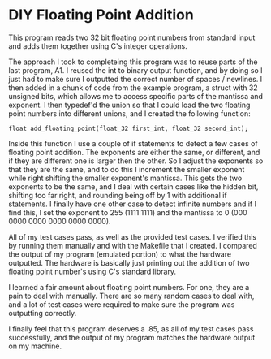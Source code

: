 DIY Floating Point Addition
===========================
This program reads two 32 bit floating point numbers from standard input
and adds them together using C's integer operations.

The approach I took to completeing this program was to reuse parts of the last
program, A1. I reused the int to binary output function, and by doing so
I just had to make sure I outputted the correct number of spaces / newlines.
I then added in a chunk of code from the example program, a struct with
32 unsigned bits, which allows me to access specific parts of the mantissa and
exponent. I then typedef'd the union so that I could load the two floating
point numbers into different unions, and I created the following function:

`
	float add_floating_point(float_32 first_int, float_32 second_int);
`

Inside this function I use a couple of if statements to detect a few cases
of floating point addition. The exponents are either the same, or different,
and if they are different one is larger then the other. So I adjust the exponents
so that they are the same, and to do this I increment the smaller exponent while
right shifting the smaller exponent's mantissa. This gets the two exponents to
be the same, and I deal with certain cases like the hidden bit, shifting too
far right, and rounding being off by 1 with additional if statements.
I finally have one other case to detect infinite numbers and if I find this,
I set the exponent to 255 (1111 1111) and  the mantissa to
0 (000 0000 0000 0000 0000 0000).

All of my test cases pass, as well as the provided test cases. I verified this
by running them manually and with the Makefile that I created. I compared the
output of my program (emulated portion) to what the hardware outputted.
The hardware is basically just printing out the addition of two floating point
number's using C's standard library.

I learned a fair amount about floating point numbers. For one, they are a pain to
deal with manually. There are so many random cases to deal with, and a lot of test
cases were required to make sure the program was outputting correctly.

I finally feel that this program deserves a .85, as all of my test cases pass
successfully, and the output of my program matches the hardware output on my
machine.
